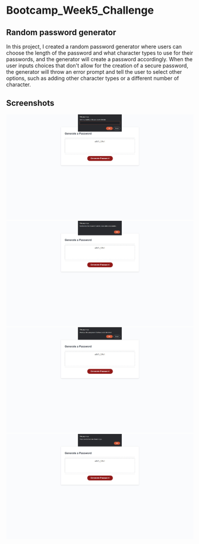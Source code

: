 # Bootcamp_Week5_Challenge

## Random password generator

In this project, I created a random password generator where users can choose the length of the password and what character types to use for their passwords, and the generator will create a password accordingly.
When the user inputs choices that don't allow for the creation of a secure password, the generator will throw an error prompt and tell the user to select other options, such as adding other character types or a different number of character.

## Screenshots

![Random password generator](assets/Screenshot_1.jpg)
![Random password generator](assets/Screenshot_2.jpg)
![Random password generator](assets/Screenshot_3.jpg)
![Random password generator](assets/Screenshot_4.jpg)
